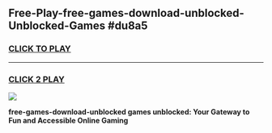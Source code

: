 
## Free-Play-free-games-download-unblocked-Unblocked-Games #du8a5
<h3>
<a href="https://news.freeplayer.one?title=free-games-download-unblocked&ref=8M">CLICK TO PLAY</a></h3>
<hr>

<h3>
<a href="https://news.freeplayer.one?title=free-games-download-unblocked&ref=8M">CLICK 2 PLAY</a>
  
</h3>

<a href="https://news.freeplayer.one?title=free-games-download-unblocked&ref=8M"><img src="https://clearcache.store/games.png"></a>


**free-games-download-unblocked games unblocked: Your Gateway to Fun and Accessible Online Gaming**

